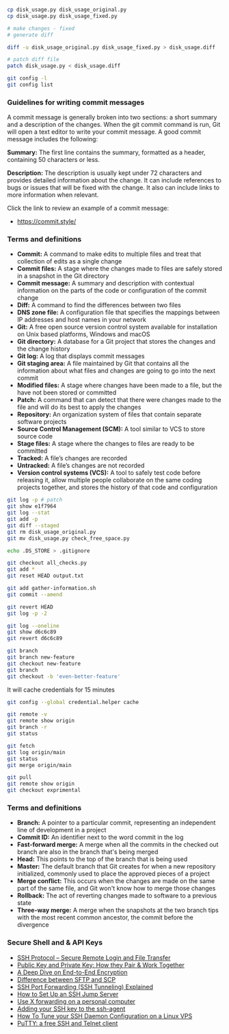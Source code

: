 ```bash

cp disk_usage.py disk_usage_original.py
cp disk_usage.py disk_usage_fixed.py

# make changes - fixed
# generate diff

diff -u disk_usage_original.py disk_usage_fixed.py > disk_usage.diff

# patch diff file
patch disk_usage.py < disk_usage.diff

```

```bash
git config -l
git config list
```

### Guidelines for writing commit messages

A commit message is generally broken into two sections: a short summary and a description of the changes. When the git commit command is run, Git will open a text editor to write your commit message. A good commit message includes the following:

**Summary:** The first line contains the summary, formatted as a header, containing 50 characters or less.

**Description:** The description is usually kept under 72 characters and provides detailed information about the change. It can include references to bugs or issues that will be fixed with the change. It also can include links to more information when relevant.

Click the link to review an example of a commit message:

- https://commit.style/

### Terms and definitions

- **Commit:** A command to make edits to multiple files and treat that collection of edits as a single change
- **Commit files:** A stage where the changes made to files are safely stored in a snapshot in the Git directory
- **Commit message:** A summary and description with contextual information on the parts of the code or configuration of the commit change
- **Diff:** A command to find the differences between two files
- **DNS zone file:** A configuration file that specifies the mappings between IP addresses and host names in your network
- **Git:** A free open source version control system available for installation on Unix based platforms, Windows and macOS
- **Git directory:** A database for a Git project that stores the changes and the change history
- **Git log:** A log that displays commit messages
- **Git staging area:** A file maintained by Git that contains all the information about what files and changes are going to go into the next commit
- **Modified files:** A stage where changes have been made to a file, but the have not been stored or committed
- **Patch:** A command that can detect that there were changes made to the file and will do its best to apply the changes
- **Repository:** An organization system of files that contain separate software projects
- **Source Control Management (SCM):** A tool similar to VCS to store source code
- **Stage files:** A stage where the changes to files are ready to be committed
- **Tracked:** A file’s changes are recorded
- **Untracked:** A file’s changes are not recorded
- **Version control systems (VCS):** A tool to safely test code before releasing it, allow multiple people collaborate on the same coding projects together, and stores the history of that code and configuration

```bash
git log -p # patch
git show e1f7964
git log --stat
git add -p
git diff --staged
git rm disk_usage_original.py
git mv disk_usage.py check_free_space.py
```

```bash
echo .DS_STORE > .gitignore
```

```bash
git checkout all_checks.py
git add *
git reset HEAD output.txt
```

```bash
git add gather-information.sh
git commit --amend
```

```bash
git revert HEAD
git log -p -2
```

```bash
git log --oneline
git show d6c6c89
git revert d6c6c89
```

```bash
git branch
git branch new-feature
git checkout new-feature
git branch
git checkout -b 'even-better-feature'
```

It will cache credentials for 15 minutes

```bash
git config --global credential.helper cache
```

```bash
git remote -v
git remote show origin
git branch -r
git status
```

```bash
git fetch
git log origin/main
git status
git merge origin/main
```

```bash
git pull
git remote show origin
git checkout exprimental
```

### Terms and definitions

- **Branch:** A pointer to a particular commit, representing an independent line of development in a project
- **Commit ID:** An identifier next to the word commit in the log
- **Fast-forward merge:** A merge when all the commits in the checked out branch are also in the branch that's being merged
- **Head:** This points to the top of the branch that is being used
- **Master:** The default branch that Git creates for when a new repository initialized, commonly used to place the approved pieces of a project
- **Merge conflict:** This occurs when the changes are made on the same part of the same file, and Git won't know how to merge those changes
- **Rollback:** The act of reverting changes made to software to a previous state
- **Three-way merge:** A merge when the snapshots at the two branch tips with the most recent common ancestor, the commit before the divergence

### Secure Shell and & API Keys

- [SSH Protocol – Secure Remote Login and File Transfer](https://www.coursera.org/learn/introduction-git-github/supplement/cecyq/the-ssh-protocol)
- [Public Key and Private Key: How they Pair & Work Together](https://www.preveil.com/blog/public-and-private-key/)
- [A Deep Dive on End-to-End Encryption](https://ssd.eff.org/module/deep-dive-end-end-encryption-how-do-public-key-encryption-systems-work)
- [Difference between SFTP and SCP](https://www.tutorialspoint.com/difference-between-sftp-and-scp)
- [SSH Port Forwarding (SSH Tunneling) Explained](https://phoenixnap.com/kb/ssh-port-forwarding)
- [How to Set Up an SSH Jump Server](https://goteleport.com/blog/ssh-jump-server/)
- [Use X forwarding on a personal computer](https://servicenow.iu.edu/kb?id=kb_article_view&sysparm_article=KB0023566)
- [Adding your SSH key to the ssh-agent](https://docs.github.com/en/authentication/connecting-to-github-with-ssh/generating-a-new-ssh-key-and-adding-it-to-the-ssh-agent#adding-your-ssh-key-to-the-ssh-agent)
- [How To Tune your SSH Daemon Configuration on a Linux VPS](https://www.digitalocean.com/community/tutorials/how-to-tune-your-ssh-daemon-configuration-on-a-linux-vps)
- [PuTTY: a free SSH and Telnet client](https://www.chiark.greenend.org.uk/~sgtatham/putty/)
